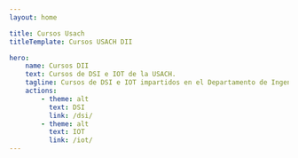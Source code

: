 ```yaml
---
layout: home

title: Cursos Usach
titleTemplate: Cursos USACH DII

hero:
    name: Cursos DII
    text: Cursos de DSI e IOT de la USACH.
    tagline: Cursos de DSI e IOT impartidos en el Departamento de Ingeniería Industrial de la Universidad de Santiago de Chile.
    actions:
        - theme: alt
          text: DSI
          link: /dsi/
        - theme: alt
          text: IOT
          link: /iot/
---
```

